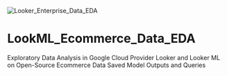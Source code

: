 ![Looker_Enterprise_Data_EDA](https://user-images.githubusercontent.com/100870737/188104569-b887442c-f3ad-4e25-ab30-342cbe8ef655.png)

# LookML_Ecommerce_Data_EDA
Exploratory Data Analysis in Google Cloud Provider Looker and Looker ML on Open-Source Ecommerce Data 
Saved Model Outputs and Queries
